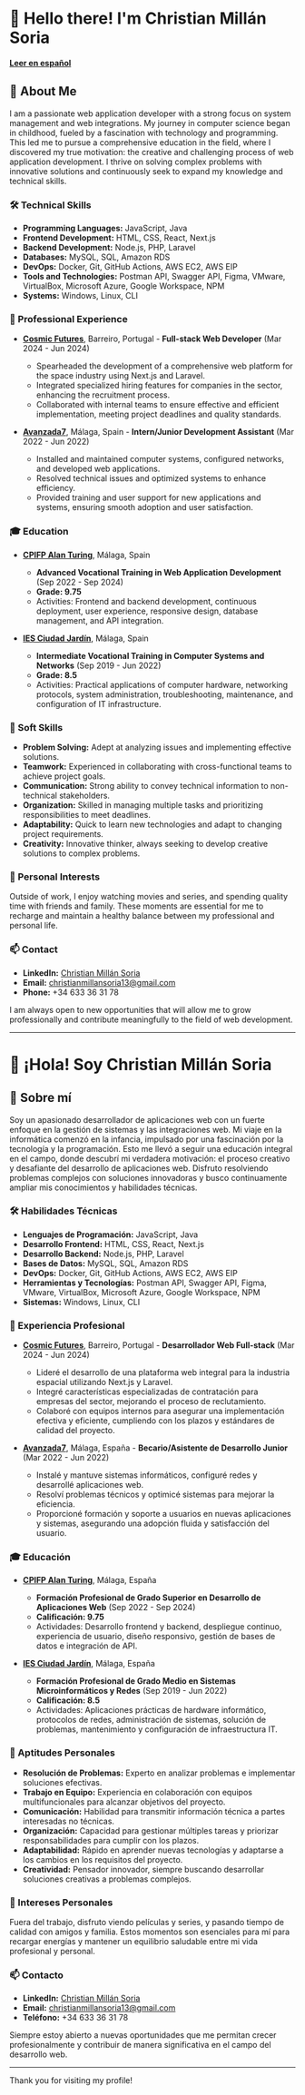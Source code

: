 # 👋 Hello there! I'm Christian Millán Soria

[**Leer en español**](#-hola-soy-christian-millán-soria)

## 🚀 About Me

I am a passionate web application developer with a strong focus on system management and web integrations. My journey in computer science began in childhood, fueled by a fascination with technology and programming. This led me to pursue a comprehensive education in the field, where I discovered my true motivation: the creative and challenging process of web application development. I thrive on solving complex problems with innovative solutions and continuously seek to expand my knowledge and technical skills.

### 🛠️ Technical Skills

- **Programming Languages:** JavaScript, Java
- **Frontend Development:** HTML, CSS, React, Next.js
- **Backend Development:** Node.js, PHP, Laravel
- **Databases:** MySQL, SQL, Amazon RDS
- **DevOps:** Docker, Git, GitHub Actions, AWS EC2, AWS EIP
- **Tools and Technologies:** Postman API, Swagger API, Figma, VMware, VirtualBox, Microsoft Azure, Google Workspace, NPM
- **Systems:** Windows, Linux, CLI

### 🌟 Professional Experience

- **[Cosmic Futures](https://www.cosmicfutures.space/about)**, Barreiro, Portugal - **Full-stack Web Developer** (Mar 2024 - Jun 2024)
  - Spearheaded the development of a comprehensive web platform for the space industry using Next.js and Laravel.
  - Integrated specialized hiring features for companies in the sector, enhancing the recruitment process.
  - Collaborated with internal teams to ensure effective and efficient implementation, meeting project deadlines and quality standards.

- **[Avanzada7](https://www.avanzada7.com/es)**, Málaga, Spain - **Intern/Junior Development Assistant** (Mar 2022 - Jun 2022)
  - Installed and maintained computer systems, configured networks, and developed web applications.
  - Resolved technical issues and optimized systems to enhance efficiency.
  - Provided training and user support for new applications and systems, ensuring smooth adoption and user satisfaction.

### 🎓 Education

- **[CPIFP Alan Turing](https://fpalanturing.es)**, Málaga, Spain
  - **Advanced Vocational Training in Web Application Development** (Sep 2022 - Sep 2024)
  - **Grade: 9.75**
  - Activities: Frontend and backend development, continuous deployment, user experience, responsive design, database management, and API integration.

- **[IES Ciudad Jardín](https://ciudadjardin.org)**, Málaga, Spain
  - **Intermediate Vocational Training in Computer Systems and Networks** (Sep 2019 - Jun 2022)
  - **Grade: 8.5**
  - Activities: Practical applications of computer hardware, networking protocols, system administration, troubleshooting, maintenance, and configuration of IT infrastructure.

### 🌟 Soft Skills

- **Problem Solving:** Adept at analyzing issues and implementing effective solutions.
- **Teamwork:** Experienced in collaborating with cross-functional teams to achieve project goals.
- **Communication:** Strong ability to convey technical information to non-technical stakeholders.
- **Organization:** Skilled in managing multiple tasks and prioritizing responsibilities to meet deadlines.
- **Adaptability:** Quick to learn new technologies and adapt to changing project requirements.
- **Creativity:** Innovative thinker, always seeking to develop creative solutions to complex problems.

### 🧩 Personal Interests

Outside of work, I enjoy watching movies and series, and spending quality time with friends and family. These moments are essential for me to recharge and maintain a healthy balance between my professional and personal life.

### 📫 Contact

- **LinkedIn:** [Christian Millán Soria](https://www.linkedin.com/in/christian-millán-soria-746135315)
- **Email:** [christianmillansoria13@gmail.com](mailto:christianmillansoria13@gmail.com)
- **Phone:** +34 633 36 31 78

I am always open to new opportunities that will allow me to grow professionally and contribute meaningfully to the field of web development.

---

# 👋 ¡Hola! Soy Christian Millán Soria

## 🚀 Sobre mí

Soy un apasionado desarrollador de aplicaciones web con un fuerte enfoque en la gestión de sistemas y las integraciones web. Mi viaje en la informática comenzó en la infancia, impulsado por una fascinación por la tecnología y la programación. Esto me llevó a seguir una educación integral en el campo, donde descubrí mi verdadera motivación: el proceso creativo y desafiante del desarrollo de aplicaciones web. Disfruto resolviendo problemas complejos con soluciones innovadoras y busco continuamente ampliar mis conocimientos y habilidades técnicas.

### 🛠️ Habilidades Técnicas

- **Lenguajes de Programación:** JavaScript, Java
- **Desarrollo Frontend:** HTML, CSS, React, Next.js
- **Desarrollo Backend:** Node.js, PHP, Laravel
- **Bases de Datos:** MySQL, SQL, Amazon RDS
- **DevOps:** Docker, Git, GitHub Actions, AWS EC2, AWS EIP
- **Herramientas y Tecnologías:** Postman API, Swagger API, Figma, VMware, VirtualBox, Microsoft Azure, Google Workspace, NPM
- **Sistemas:** Windows, Linux, CLI

### 🌟 Experiencia Profesional

- **[Cosmic Futures](https://www.cosmicfutures.space/about)**, Barreiro, Portugal - **Desarrollador Web Full-stack** (Mar 2024 - Jun 2024)
  - Lideré el desarrollo de una plataforma web integral para la industria espacial utilizando Next.js y Laravel.
  - Integré características especializadas de contratación para empresas del sector, mejorando el proceso de reclutamiento.
  - Colaboré con equipos internos para asegurar una implementación efectiva y eficiente, cumpliendo con los plazos y estándares de calidad del proyecto.

- **[Avanzada7](https://www.avanzada7.com/en)**, Málaga, España - **Becario/Asistente de Desarrollo Junior** (Mar 2022 - Jun 2022)
  - Instalé y mantuve sistemas informáticos, configuré redes y desarrollé aplicaciones web.
  - Resolví problemas técnicos y optimicé sistemas para mejorar la eficiencia.
  - Proporcioné formación y soporte a usuarios en nuevas aplicaciones y sistemas, asegurando una adopción fluida y satisfacción del usuario.

### 🎓 Educación

- **[CPIFP Alan Turing](https://fpalanturing.es)**, Málaga, España
  - **Formación Profesional de Grado Superior en Desarrollo de Aplicaciones Web** (Sep 2022 - Sep 2024)
  - **Calificación: 9.75**
  - Actividades: Desarrollo frontend y backend, despliegue continuo, experiencia de usuario, diseño responsivo, gestión de bases de datos e integración de API.

- **[IES Ciudad Jardín](https://ciudadjardin.org)**, Málaga, España
  - **Formación Profesional de Grado Medio en Sistemas Microinformáticos y Redes** (Sep 2019 - Jun 2022)
  - **Calificación: 8.5**
  - Actividades: Aplicaciones prácticas de hardware informático, protocolos de redes, administración de sistemas, solución de problemas, mantenimiento y configuración de infraestructura IT.

### 🌟 Aptitudes Personales

- **Resolución de Problemas:** Experto en analizar problemas e implementar soluciones efectivas.
- **Trabajo en Equipo:** Experiencia en colaboración con equipos multifuncionales para alcanzar objetivos del proyecto.
- **Comunicación:** Habilidad para transmitir información técnica a partes interesadas no técnicas.
- **Organización:** Capacidad para gestionar múltiples tareas y priorizar responsabilidades para cumplir con los plazos.
- **Adaptabilidad:** Rápido en aprender nuevas tecnologías y adaptarse a los cambios en los requisitos del proyecto.
- **Creatividad:** Pensador innovador, siempre buscando desarrollar soluciones creativas a problemas complejos.

### 🧩 Intereses Personales

Fuera del trabajo, disfruto viendo películas y series, y pasando tiempo de calidad con amigos y familia. Estos momentos son esenciales para mí para recargar energías y mantener un equilibrio saludable entre mi vida profesional y personal.

### 📫 Contacto

- **LinkedIn:** [Christian Millán Soria](https://www.linkedin.com/in/christian-millán-soria-746135315)
- **Email:** [christianmillansoria13@gmail.com](mailto:christianmillansoria13@gmail.com)
- **Teléfono:** +34 633 36 31 78

Siempre estoy abierto a nuevas oportunidades que me permitan crecer profesionalmente y contribuir de manera significativa en el campo del desarrollo web.

---

Thank you for visiting my profile!
